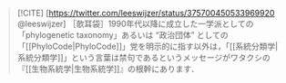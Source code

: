 
> [!CITE] [https://twitter.com/leeswijzer/status/375700450533969920 @leeswijzer]
> ［欹耳袋］1990年代以降に成立した一学派としての「phylogenetic taxonomy」あるいは “政治団体” としての「[[PhyloCode|PhyloCode]]」党を明示的に指す以外は，「[[系統分類学|系統分類学]]」という言葉は禁句であるというメッセージがワタクシの『[[生物系統学|生物系統学]]』の根幹にあります．
